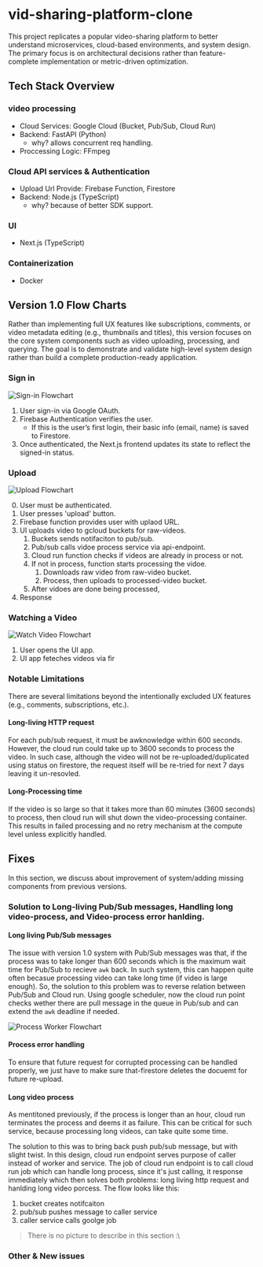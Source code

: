 # vid-sharing-platform-clone
This project replicates a popular video-sharing platform to better understand microservices, cloud-based environments, and system design. The primary focus is on architectural decisions rather than feature-complete implementation or metric-driven optimization.

## Tech Stack Overview 

### video processing
- Cloud Services: Google Cloud (Bucket, Pub/Sub, Cloud Run)
- Backend: FastAPI (Python)
    - why? allows concurrent req handling. 
- Proccessing Logic: FFmpeg 

### Cloud API services & Authentication 
- Upload Url Provide: Firebase Function, Firestore 
- Backend: Node.js (TypeScript)
    - why? because of better SDK support. 

### UI
- Next.js (TypeScript)

### Containerization
- Docker

## Version 1.0 Flow Charts 
Rather than implementing full UX features like subscriptions, comments, or video metadata editing (e.g., thumbnails and titles), this version focuses on the core system components such as video uploading, processing, and querying. The goal is to demonstrate and validate high-level system design rather than build a complete production-ready application.

### Sign in 
![Sign-in Flowchart](imgs/Sign-in-flowchart.png) 

1. User sign-in via Google OAuth.
2. Firebase Authentication verifies the user.
	- If this is the user’s first login, their basic info (email, name) is saved to Firestore.
3. Once authenticated, the Next.js frontend updates its state to reflect the signed-in status.

### Upload 
![Upload Flowchart](imgs/Upload-flowchart.png)

0. User must be authenticated. 
1. User presses 'upload' button.
2. Firebase function provides user with uplaod URL.
3. UI uploads video to gcloud buckets for raw-videos.
    1. Buckets sends notifaciton to pub/sub.
    2. Pub/sub calls vidoe process service via api-endpoint.
    3. Cloud run function checks if videos are already in process or not.
    4. If not in process, function starts processing the vidoe.
        1. Downloads raw video from raw-video bucket.
        2. Process, then uploads to processed-video bucket.
    5. After vidoes are done being processed, 
4. Response 

### Watching a Video  
![Watch Video Flowchart](imgs/Watch-video-flowchart.png)

1. User opens the UI app.
2. UI app feteches videos via fir

### Notable Limitations 
There are several limitations beyond the intentionally excluded UX features (e.g., comments, subscriptions, etc.).

#### Long-living HTTP request 
For each pub/sub request, it must be awknowledge within 600 seconds. However, the cloud run could take up to 3600 seconds to process the video. In such case, although the video will not be re-uploaded/duplicated using status on firestore, the request itself will be re-tried for next 7 days leaving it un-resovled. 

#### Long-Processing time
If the video is so large so that it takes more than 60 minutes (3600 seconds) to process, then cloud run will shut down the video-processing container. This results in failed processing and no retry mechanism at the compute level unless explicitly handled.

## Fixes
In this section, we discuss about improvement of system/adding missing components from previous versions.

### Solution to Long-living Pub/Sub messages, Handling long video-process, and Video-process error hanlding.

#### Long living Pub/Sub messages
The issue with version 1.0 system with Pub/Sub messages was that, if the process was to take longer than 600 seconds which is the maximum wait time for Pub/Sub to recieve `awk` back. In such system, this can happen quite often becasue processing video can take long time (if video is large enough). So, the solution to this problem was to reverse relation between Pub/Sub and Cloud run. Using google scheduler, now the cloud run point checks wether there are pull message in the queue in Pub/sub and can extend the `awk` deadline if needed. 

![Process Worker Flowchart](imgs/Process-worker-flowchart.png)

#### Process error handling 
To ensure that future request for corrupted processing can be handled properly, we just have to make sure that-firestore deletes the docuemt for future re-upload. 

#### Long video process 
As mentitoned previously, if the process is longer than an hour, cloud run terminates the process and deems it as failure. This can be critical for such service, because processing long videos, can take quite some time. 

The solution to this was to bring back push pub/sub message, but with slight twist.
In this design, cloud run endpoint serves purpose of caller instead of worker and service. The job of cloud run endpoint is to call cloud run job which can handle long process, since it's just calling, it response immediately which then solves both problems: long living http request and hanlding long video porcess. 
The flow looks like this: 
1. bucket creates notifcaiton 
2. pub/sub pushes message to caller service
3. caller service calls goolge job  

> There is no picture to describe in this section :\

### Other & New issues 